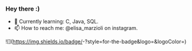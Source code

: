 ### Hey there :)


- 🌱 Currently learning: C, Java, SQL.
- 📫 How to reach me: @elisa_marzioli on instagram.

![<Badge Name>](https://img.shields.io/badge/<Badge Text>-<Background Color>?style=for-the-badge&logo=<Icon Name>&logoColor=<Logo Color>)
